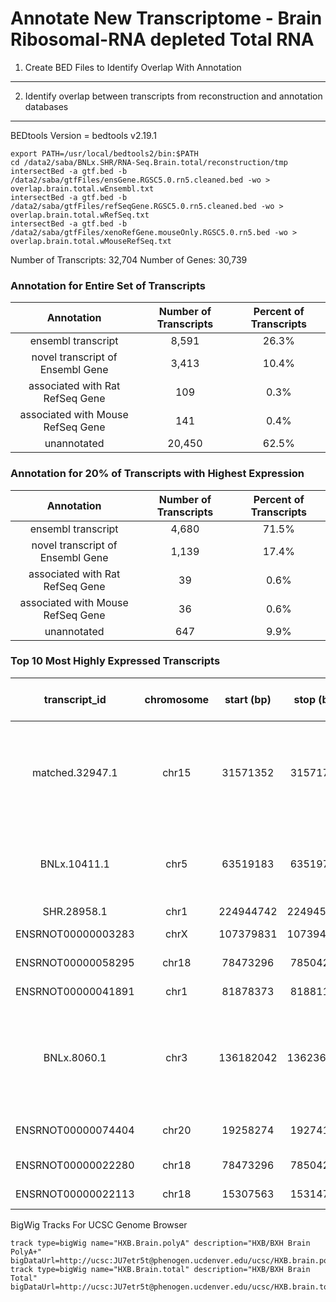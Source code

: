 Annotate New Transcriptome - Brain Ribosomal-RNA depleted Total RNA
========================================================

1.  Create BED Files to Identify Overlap With Annotation
----------------------------------------------------








2.  Identify overlap between transcripts from reconstruction and annotation databases
------------------------------------------------------

BEDtools Version = bedtools v2.19.1
```
export PATH=/usr/local/bedtools2/bin:$PATH
cd /data2/saba/BNLx.SHR/RNA-Seq.Brain.total/reconstruction/tmp
intersectBed -a gtf.bed -b /data2/saba/gtfFiles/ensGene.RGSC5.0.rn5.cleaned.bed -wo > overlap.brain.total.wEnsembl.txt
intersectBed -a gtf.bed -b /data2/saba/gtfFiles/refSeqGene.RGSC5.0.rn5.cleaned.bed -wo > overlap.brain.total.wRefSeq.txt
intersectBed -a gtf.bed -b /data2/saba/gtfFiles/xenoRefGene.mouseOnly.RGSC5.0.rn5.bed -wo > overlap.brain.total.wMouseRefSeq.txt
```





Number of Transcripts: 32,704
Number of Genes: 30,739

### Annotation for Entire Set of Transcripts  

|            Annotation             | Number of Transcripts | Percent of Transcripts |
|:---------------------------------:|:---------------------:|:----------------------:|
|        ensembl transcript         |         8,591         |         26.3%          |
| novel transcript of Ensembl Gene  |         3,413         |         10.4%          |
|  associated with Rat RefSeq Gene  |           109         |          0.3%          |
| associated with Mouse RefSeq Gene |           141         |          0.4%          |
|            unannotated            |        20,450         |         62.5%          |


### Annotation for 20% of Transcripts with Highest Expression   

|            Annotation             | Number of Transcripts | Percent of Transcripts |
|:---------------------------------:|:---------------------:|:----------------------:|
|        ensembl transcript         |         4,680         |         71.5%          |
| novel transcript of Ensembl Gene  |         1,139         |         17.4%          |
|  associated with Rat RefSeq Gene  |            39         |          0.6%          |
| associated with Mouse RefSeq Gene |            36         |          0.6%          |
|            unannotated            |           647         |          9.9%          |


### Top 10 Most Highly Expressed Transcripts   

|   transcript_id    | chromosome | start (bp) | stop (bp) |         annotation summary        |    Gene Identifier     | Gene Symbol |                                            Gene Description                                            | Ensembl Gene Biotype | FPKM (BN-Lx) | FPKM (SHR) |
|:------------------:|:----------:|:----------:|:---------:|:---------------------------------:|:----------------------:|:-----------:|:------------------------------------------------------------------------------------------------------:|:--------------------:|:------------:|:----------:|
|  matched.32947.1   |   chr15    |  31571352  |  31571712 |  associated with Rat RefSeq Gene  |       NR_002703        |    Rmrp     | Rattus norvegicus RNA component of mitochondrial RNA processing endoribonuclease (Rmrp), RNase MRP RNA |                      |    7456.6    |   8316.7   |
|    BNLx.10411.1    |    chr5    |  63519183  |  63519708 | associated with Mouse RefSeq Gene |       NR_001460        |    Rmrp     |               Mus musculus RNA component of mitochondrial RNAase P (Rmrp), RNase MRP RNA               |                      |    1347.2    |   1347.8   |
|    SHR.28958.1     |    chr1    | 224944742  | 224945085 |            unannotated            |                        |             |                                                                                                        |                      |     646.1    |    714.7   |
| ENSRNOT00000003283 |    chrX    | 107379831  | 107394874 |        ensembl transcript         |   ENSRNOG00000002419   |    Plp1     |                                         proteolipid protein 1                                          |    protein_coding    |     612.4    |    596.0   |
| ENSRNOT00000058295 |   chr18    |  78473296  |  78504226 |        ensembl transcript         |   ENSRNOG00000016516   |     MBP     |                                         myelin basic protein                                           |    protein_coding    |     503.8    |    477.1   |
| ENSRNOT00000041891 |    chr1    |  81878373  |  81881182 |        ensembl transcript         |   ENSRNOG00000018454   |    Apoe     |                                           apolipoprotein E                                             |    protein_coding    |     481.9    |    474.7   |
|    BNLx.8060.1     |    chr3    | 136182042  | 136236652 |  associated with Rat RefSeq Gene  | NM_001270575;NM_030991 |   Snap25    |       Rattus norvegicus synaptosomal-associated protein 25 (Snap25), transcript variant 1, mRNA        |                      |     443.1    |    444.5   |
| ENSRNOT00000074404 |   chr20    |  19258274  |  19274198 |        ensembl transcript         |   ENSRNOG00000048682   |    Zwint    |                                 ZW10 interactor, kinetochore protein                                   |    protein_coding    |     384.8    |    387.9   |
| ENSRNOT00000022280 |   chr18    |  78473296  |  78504226 |        ensembl transcript         |   ENSRNOG00000016516   |     MBP     |                                         myelin basic protein                                           |    protein_coding    |     365.4    |    389.1   |
| ENSRNOT00000022113 |   chr18    |  15307563  |  15314777 |        ensembl transcript         |   ENSRNOG00000016275   |     Ttr     |                                             transthyretin                                              |    protein_coding    |     375.7    |    378.6   |




BigWig Tracks For UCSC Genome Browser
```
track type=bigWig name="HXB.Brain.polyA" description="HXB/BXH Brain PolyA+" bigDataUrl=http://ucsc:JU7etr5t@phenogen.ucdenver.edu/ucsc/HXB.brain.polyA.bw
track type=bigWig name="HXB.Brain.total" description="HXB/BXH Brain Total" bigDataUrl=http://ucsc:JU7etr5t@phenogen.ucdenver.edu/ucsc/HXB.brain.total.bw
```
